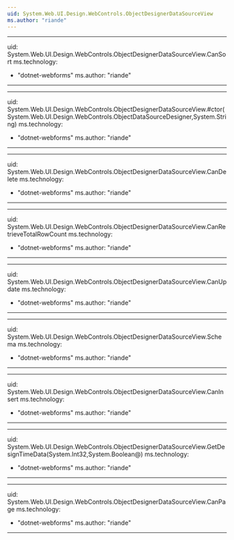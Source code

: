 ```yaml
---
uid: System.Web.UI.Design.WebControls.ObjectDesignerDataSourceView
ms.author: "riande"
---
```


---
uid: System.Web.UI.Design.WebControls.ObjectDesignerDataSourceView.CanSort
ms.technology: 
  - "dotnet-webforms"
ms.author: "riande"
---

---
uid: System.Web.UI.Design.WebControls.ObjectDesignerDataSourceView.#ctor(System.Web.UI.Design.WebControls.ObjectDataSourceDesigner,System.String)
ms.technology: 
  - "dotnet-webforms"
ms.author: "riande"
---

---
uid: System.Web.UI.Design.WebControls.ObjectDesignerDataSourceView.CanDelete
ms.technology: 
  - "dotnet-webforms"
ms.author: "riande"
---

---
uid: System.Web.UI.Design.WebControls.ObjectDesignerDataSourceView.CanRetrieveTotalRowCount
ms.technology: 
  - "dotnet-webforms"
ms.author: "riande"
---

---
uid: System.Web.UI.Design.WebControls.ObjectDesignerDataSourceView.CanUpdate
ms.technology: 
  - "dotnet-webforms"
ms.author: "riande"
---

---
uid: System.Web.UI.Design.WebControls.ObjectDesignerDataSourceView.Schema
ms.technology: 
  - "dotnet-webforms"
ms.author: "riande"
---

---
uid: System.Web.UI.Design.WebControls.ObjectDesignerDataSourceView.CanInsert
ms.technology: 
  - "dotnet-webforms"
ms.author: "riande"
---

---
uid: System.Web.UI.Design.WebControls.ObjectDesignerDataSourceView.GetDesignTimeData(System.Int32,System.Boolean@)
ms.technology: 
  - "dotnet-webforms"
ms.author: "riande"
---

---
uid: System.Web.UI.Design.WebControls.ObjectDesignerDataSourceView.CanPage
ms.technology: 
  - "dotnet-webforms"
ms.author: "riande"
---

